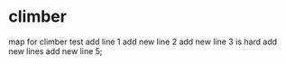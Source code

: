 # climber
map for climber
test add line 1
add new line 2
add new line 3 is hard
add new lines
add new line 5;

